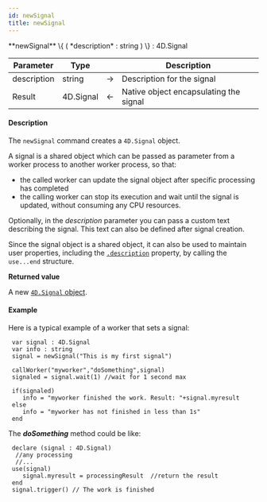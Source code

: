 ```yaml
---
id: newSignal
title: newSignal
---
```



<!-- REF #_command_.newSignal.Syntax -->**newSignal** \{ ( *description* : string ) \} : 4D.Signal<!-- END REF -->


<!-- REF #_command_.newSignal.Params -->
|Parameter|Type||Description|
|---------|--- |:---:|------|
|description|string|&#8594;|Description for the signal|
|Result|4D.Signal|&#8592;|Native object encapsulating the signal|
<!-- END REF -->


#### Description

The `newSignal` command <!-- REF #_command_.newSignal.Summary -->creates a `4D.Signal` object<!-- END REF -->.

A signal is a shared object which can be passed as parameter from a worker process to another worker process, so that:

*	the called worker can update the signal object after specific processing has completed
*	the calling worker can stop its execution and wait until the signal is updated, without consuming any CPU resources.

Optionally, in the *description* parameter you can pass a custom text describing the signal. This text can also be defined after signal creation.

Since the signal object is a shared object, it can also be used to maintain user properties, including the [`.description`](../SignalClass#description-1) property, by calling the `use...end` structure.


**Returned value**

A new [`4D.Signal` object](../SignalClass#signal-object).

#### Example

Here is a typical example of a worker that sets a signal:

```4d
 var signal : 4D.Signal
 var info : string
 signal = newSignal("This is my first signal")

 callWorker("myworker","doSomething",signal)
 signaled = signal.wait(1) //wait for 1 second max

 if(signaled)
    info = "myworker finished the work. Result: "+signal.myresult
 else
    info = "myworker has not finished in less than 1s"
 end
```


The ***doSomething*** method could be like:

```4d
 declare (signal : 4D.Signal)
  //any processing
  //...
 use(signal)
    signal.myresult = processingResult  //return the result
 end
 signal.trigger() // The work is finished
```

